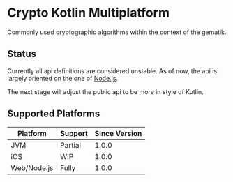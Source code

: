 # Crypto Kotlin Multiplatform

Commonly used cryptographic algorithms within the context of the gematik.

## Status

Currently all api definitions are considered unstable.
As of now, the api is largely oriented on the one of [Node.js](https://nodejs.org/api/crypto.html).

The next stage will adjust the public api to be more in style of Kotlin.

## Supported Platforms

| Platform    | Support | Since Version |
|-------------|---------|---------------|
| JVM         | Partial | 1.0.0         |
| iOS         | WIP     | 1.0.0         |
| Web/Node.js | Fully   | 1.0.0         |